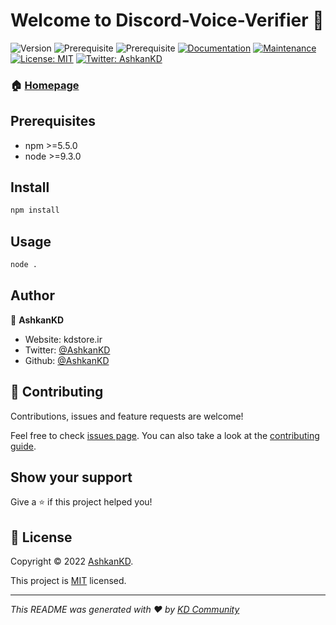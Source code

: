 # Welcome to Discord-Voice-Verifier 👋
![Version](https://img.shields.io/badge/version-V1--Beta-blue.svg?cacheSeconds=2592000)
![Prerequisite](https://img.shields.io/badge/npm-%3E%3D5.5.0-blue.svg)
![Prerequisite](https://img.shields.io/badge/node-%3E%3D9.3.0-blue.svg)
[![Documentation](https://img.shields.io/badge/documentation-yes-brightgreen.svg)](https://github.com/kefranabg/readme-md-generator#readme)
[![Maintenance](https://img.shields.io/badge/Maintained%3F-yes-green.svg)](https://github.com/kefranabg/readme-md-generator/graphs/commit-activity)
[![License: MIT](https://img.shields.io/github/license/AshkanKD/Discord-Voice-Verifier)](https://github.com/AshkanKD/Discord-Voice-Verifier/blob/main/LICENSE)
[![Twitter: AshkanKD](https://img.shields.io/twitter/follow/AshkanKD.svg?style=social)](https://twitter.com/AshkanKD)

### 🏠 [Homepage](https://github.com/AshkanKD)

## Prerequisites

- npm >=5.5.0
- node >=9.3.0

## Install

```sh
npm install
```

## Usage

```sh
node .
```

## Author

👤 **AshkanKD**

* Website: kdstore.ir
* Twitter: [@AshkanKD](https://twitter.com/AshkanKD)
* Github: [@AshkanKD](https://github.com/AshkanKD)

## 🤝 Contributing

Contributions, issues and feature requests are welcome!

Feel free to check [issues page](https://github.com/AshkanKD/Discord-Voice-Verifier/issues). You can also take a look at the [contributing guide](https://github.com/kefranabg/readme-md-generator/blob/master/CONTRIBUTING.md).

## Show your support

Give a ⭐️ if this project helped you!


## 📝 License

Copyright © 2022 [AshkanKD](https://github.com/AshkanKD).

This project is [MIT](https://github.com/AshkanKD/Discord-Voice-Verifier/blob/main/LICENSE) licensed.

***
_This README was generated with ❤️ by [KD Community](https://github.com/KDCommunity)_
